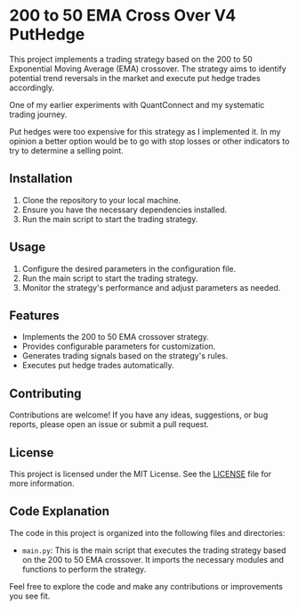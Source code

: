 # 200 to 50 EMA Cross Over V4 PutHedge

This project implements a trading strategy based on the 200 to 50 Exponential Moving Average (EMA) crossover. The strategy aims to identify potential trend reversals in the market and execute put hedge trades accordingly.

One of my earlier experiments with QuantConnect and my systematic trading journey.

Put hedges were too expensive for this strategy as I implemented it. In my opinion a better option would be to go with stop losses or other indicators to try to determine a selling point.

## Installation

1. Clone the repository to your local machine.
2. Ensure you have the necessary dependencies installed.
3. Run the main script to start the trading strategy.

## Usage

1. Configure the desired parameters in the configuration file.
2. Run the main script to start the trading strategy.
3. Monitor the strategy's performance and adjust parameters as needed.

## Features

- Implements the 200 to 50 EMA crossover strategy.
- Provides configurable parameters for customization.
- Generates trading signals based on the strategy's rules.
- Executes put hedge trades automatically.

## Contributing

Contributions are welcome! If you have any ideas, suggestions, or bug reports, please open an issue or submit a pull request.

## License

This project is licensed under the MIT License. See the [LICENSE](LICENSE) file for more information.

## Code Explanation

The code in this project is organized into the following files and directories:

- `main.py`: This is the main script that executes the trading strategy based on the 200 to 50 EMA crossover. It imports the necessary modules and functions to perform the strategy.

Feel free to explore the code and make any contributions or improvements you see fit.













